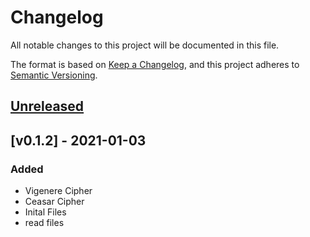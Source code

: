 # Changelog

All notable changes to this project will be documented in this file.

The format is based on [Keep a Changelog](https://keepachangelog.com/en/1.0.0/), and this project adheres to [Semantic Versioning](https://semver.org/spec/v2.0.0.html).

## [Unreleased]

## [v0.1.2] - 2021-01-03

### Added

- Vigenere Cipher
- Ceasar Cipher
- Inital Files
- read files

[Unreleased]: https://github.com/TheDigitalPhoenixX/Encryption-Techniques/compare/v0.1.0...HEAD
[v1.0.0]: https://github.com/TheDigitalPhoenixX/Encryption-Techniques/compare/v0.3.0...v1.0.0
[v0.1.0]: https://github.com/TheDigitalPhoenixX/Encryption-Techniques/releases/tag/v0.1.0
